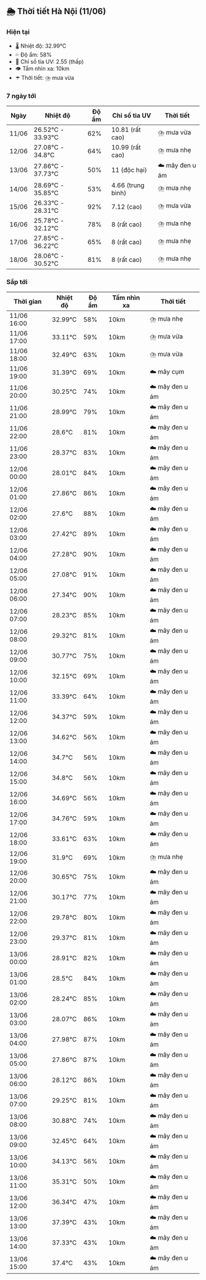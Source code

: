 ## 🌦️ Thời tiết Hà Nội (11/06)

### Hiện tại

- 🌡️ Nhiệt độ: 32.99℃
- 💦 Độ ẩm: 58%
- 🌟 Chỉ số tia UV: 2.55 (thấp)
- 👁️ Tầm nhìn xa: 10km
- ☂️ Thời tiết: ⛈️ mưa vừa

### 7 ngày tới

| Ngày | Nhiệt độ | Độ ẩm | Chỉ số tia UV | Thời tiết |
| --- | --- | --- | --- | --- |
| 11/06 | 26.52℃ - 33.93℃ | 62% | 10.81 (rất cao) | ⛈️ mưa vừa |
| 12/06 | 27.08℃ - 34.8℃ | 64% | 10.99 (rất cao) | ⛈️ mưa nhẹ |
| 13/06 | 27.86℃ - 37.73℃ | 50% | 11 (độc hại) | ☁️ mây đen u ám |
| 14/06 | 28.69℃ - 35.85℃ | 53% | 4.66 (trung bình) | ⛈️ mưa nhẹ |
| 15/06 | 26.33℃ - 28.31℃ | 92% | 7.12 (cao) | ⛈️ mưa vừa |
| 16/06 | 25.78℃ - 32.12℃ | 78% | 8 (rất cao) | ⛈️ mưa nhẹ |
| 17/06 | 27.85℃ - 36.22℃ | 65% | 8 (rất cao) | ⛈️ mưa nhẹ |
| 18/06 | 28.06℃ - 30.52℃ | 81% | 8 (rất cao) | ⛈️ mưa nhẹ |

### Sắp tới

| Thời gian | Nhiệt độ | Độ ẩm | Tầm nhìn xa | Thời tiết |
| --- | --- | --- | --- | --- |
| 11/06 16:00 | 32.99℃ | 58% | 10km | ⛈️ mưa nhẹ |
| 11/06 17:00 | 33.11℃ | 59% | 10km | ⛈️ mưa vừa |
| 11/06 18:00 | 32.49℃ | 63% | 10km | ⛈️ mưa vừa |
| 11/06 19:00 | 31.39℃ | 69% | 10km | ☁️ mây cụm |
| 11/06 20:00 | 30.25℃ | 74% | 10km | ☁️ mây đen u ám |
| 11/06 21:00 | 28.99℃ | 79% | 10km | ☁️ mây đen u ám |
| 11/06 22:00 | 28.6℃ | 81% | 10km | ☁️ mây đen u ám |
| 11/06 23:00 | 28.37℃ | 83% | 10km | ☁️ mây đen u ám |
| 12/06 00:00 | 28.01℃ | 84% | 10km | ☁️ mây đen u ám |
| 12/06 01:00 | 27.86℃ | 86% | 10km | ☁️ mây đen u ám |
| 12/06 02:00 | 27.6℃ | 88% | 10km | ☁️ mây đen u ám |
| 12/06 03:00 | 27.42℃ | 89% | 10km | ☁️ mây đen u ám |
| 12/06 04:00 | 27.28℃ | 90% | 10km | ☁️ mây đen u ám |
| 12/06 05:00 | 27.08℃ | 91% | 10km | ☁️ mây đen u ám |
| 12/06 06:00 | 27.34℃ | 90% | 10km | ☁️ mây đen u ám |
| 12/06 07:00 | 28.23℃ | 85% | 10km | ☁️ mây đen u ám |
| 12/06 08:00 | 29.32℃ | 81% | 10km | ☁️ mây đen u ám |
| 12/06 09:00 | 30.77℃ | 75% | 10km | ☁️ mây đen u ám |
| 12/06 10:00 | 32.15℃ | 69% | 10km | ☁️ mây đen u ám |
| 12/06 11:00 | 33.39℃ | 64% | 10km | ☁️ mây đen u ám |
| 12/06 12:00 | 34.37℃ | 59% | 10km | ☁️ mây đen u ám |
| 12/06 13:00 | 34.62℃ | 56% | 10km | ☁️ mây đen u ám |
| 12/06 14:00 | 34.7℃ | 56% | 10km | ☁️ mây đen u ám |
| 12/06 15:00 | 34.8℃ | 56% | 10km | ☁️ mây đen u ám |
| 12/06 16:00 | 34.69℃ | 56% | 10km | ☁️ mây đen u ám |
| 12/06 17:00 | 34.76℃ | 59% | 10km | ☁️ mây đen u ám |
| 12/06 18:00 | 33.61℃ | 63% | 10km | ☁️ mây đen u ám |
| 12/06 19:00 | 31.9℃ | 69% | 10km | ⛈️ mưa nhẹ |
| 12/06 20:00 | 30.65℃ | 75% | 10km | ☁️ mây đen u ám |
| 12/06 21:00 | 30.17℃ | 77% | 10km | ☁️ mây đen u ám |
| 12/06 22:00 | 29.78℃ | 80% | 10km | ☁️ mây đen u ám |
| 12/06 23:00 | 29.37℃ | 81% | 10km | ☁️ mây đen u ám |
| 13/06 00:00 | 28.91℃ | 82% | 10km | ☁️ mây đen u ám |
| 13/06 01:00 | 28.5℃ | 84% | 10km | ☁️ mây đen u ám |
| 13/06 02:00 | 28.24℃ | 85% | 10km | ☁️ mây đen u ám |
| 13/06 03:00 | 28.07℃ | 86% | 10km | ☁️ mây đen u ám |
| 13/06 04:00 | 27.98℃ | 87% | 10km | ☁️ mây đen u ám |
| 13/06 05:00 | 27.86℃ | 87% | 10km | ☁️ mây đen u ám |
| 13/06 06:00 | 28.12℃ | 86% | 10km | ☁️ mây đen u ám |
| 13/06 07:00 | 29.25℃ | 81% | 10km | ☁️ mây đen u ám |
| 13/06 08:00 | 30.88℃ | 74% | 10km | ☁️ mây đen u ám |
| 13/06 09:00 | 32.45℃ | 64% | 10km | ☁️ mây đen u ám |
| 13/06 10:00 | 34.13℃ | 56% | 10km | ☁️ mây đen u ám |
| 13/06 11:00 | 35.31℃ | 50% | 10km | ☁️ mây đen u ám |
| 13/06 12:00 | 36.34℃ | 47% | 10km | ☁️ mây đen u ám |
| 13/06 13:00 | 37.39℃ | 43% | 10km | ☁️ mây đen u ám |
| 13/06 14:00 | 37.33℃ | 43% | 10km | ☁️ mây đen u ám |
| 13/06 15:00 | 37.4℃ | 43% | 10km | ☁️ mây đen u ám |
